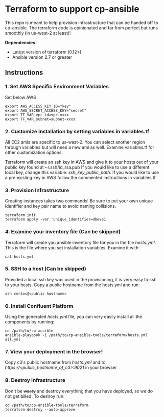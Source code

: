 # Terraform to support cp-ansible

This repo is meant to help provision infrastructure that can be handed off to cp-ansible. The terraform code is opinionated and far from perfect but runs smoothly (in us-west-2 at least)!

**Dependencies:**

 - Latest version of terraform (0.12+)
 - Ansible version 2.7 or greater

## Instructions

### 1. Set AWS Specific Environment Variables

Set below AWS

```
export AWS_ACCESS_KEY_ID="key"
export AWS_SECRET_ACCESS_KEY="secret"
export TF_VAR_vpc_id=vpc-xxxx
export TF_VAR_subnet=subnet-xxxx
```

### 2. Customize installation by setting variables in variables.tf

All EC2 amis are specific to us-west-2. You can select another region through variables but will need a new ami as well. Examine variables.tf for other customization options.

Terraform will create an ssh key in AWS and give it to your hosts out of your public key found at ~/.ssh/id_rsa.pub If you would like to use a different local key, change this variable: *ssh_key_public_path*. If you would like to use a pre existing key in AWS follow the commented instructions in variables.tf

### 3. Provision Infrastructure

Creating instances takes two commands! Be sure to put your own unique identifier and key pair name to avoid naming collisions.

```
terraform init
terraform apply -var 'unique_identifier=dbove1'
```

### 4. Examine your inventory file (Can be skipped)

Terraform will create you ansible inventory file for you in the file *hosts.yml*. This is the file where you set installation variables. Examine it with:

```
cat hosts.yml
```

### 5. SSH to a host (Can be skipped)

Provided a local ssh key was used in the provisioning, it is very easy to ssh to your hosts. Copy a public hostname from the hosts.yml and run:

```
ssh centos@<public hostname>
```

### 6. Install Confluent Platform

Using the generated *hosts.yml* file, you can very easily install all the components by running:

```
cd /path/to/cp-ansible
ansible-playbook -i /path/to/cp-ansible-tools/terraform/hosts.yml all.yml
```

### 7. View your deployment in the browser!

Copy c3's public hostname from *hosts.yml* and to *https://<public_hostname_of_c3>:9021* in your browser

### 8. Destroy Infrastructure

Don't be ~~wasty~~ and destroy everything that you have deployed, so we do not get billed. To destroy run:

```
cd /path/to/cp-ansible-tools/terraform
terraform destroy --auto-approve
```
